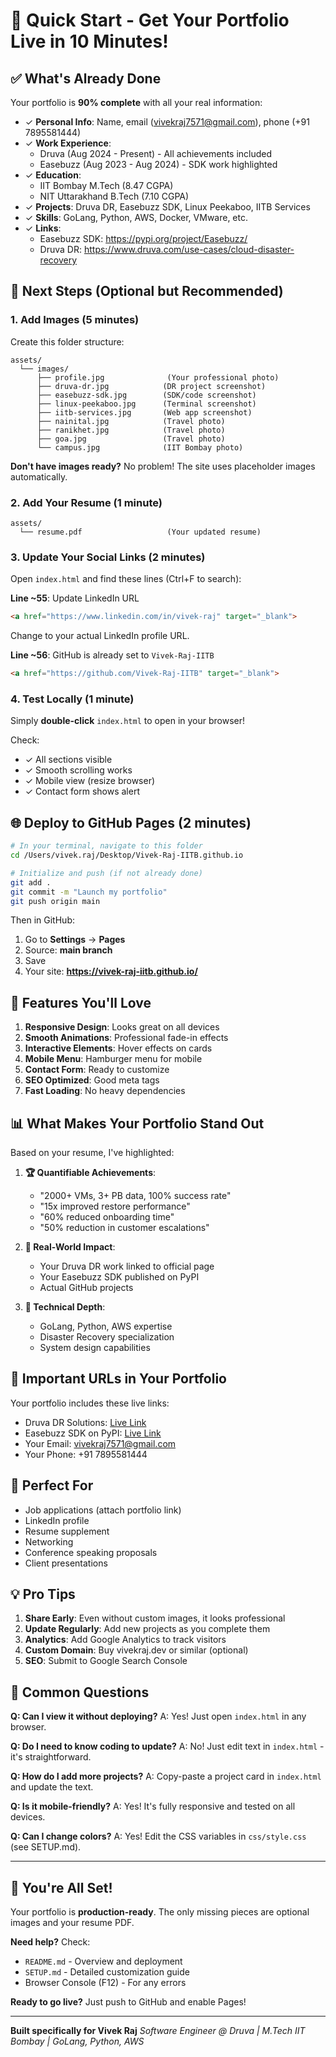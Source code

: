 # 🚀 Quick Start - Get Your Portfolio Live in 10 Minutes!

## ✅ What's Already Done

Your portfolio is **90% complete** with all your real information:

- ✓ **Personal Info**: Name, email (vivekraj7571@gmail.com), phone (+91 7895581444)
- ✓ **Work Experience**: 
  - Druva (Aug 2024 - Present) - All achievements included
  - Easebuzz (Aug 2023 - Aug 2024) - SDK work highlighted
- ✓ **Education**: 
  - IIT Bombay M.Tech (8.47 CGPA)
  - NIT Uttarakhand B.Tech (7.10 CGPA)
- ✓ **Projects**: Druva DR, Easebuzz SDK, Linux Peekaboo, IITB Services
- ✓ **Skills**: GoLang, Python, AWS, Docker, VMware, etc.
- ✓ **Links**: 
  - Easebuzz SDK: https://pypi.org/project/Easebuzz/
  - Druva DR: https://www.druva.com/use-cases/cloud-disaster-recovery

## 📸 Next Steps (Optional but Recommended)

### 1. Add Images (5 minutes)

Create this folder structure:
```
assets/
  └── images/
      ├── profile.jpg              (Your professional photo)
      ├── druva-dr.jpg            (DR project screenshot)
      ├── easebuzz-sdk.jpg        (SDK/code screenshot)
      ├── linux-peekaboo.jpg      (Terminal screenshot)
      ├── iitb-services.jpg       (Web app screenshot)
      ├── nainital.jpg            (Travel photo)
      ├── ranikhet.jpg            (Travel photo)
      ├── goa.jpg                 (Travel photo)
      └── campus.jpg              (IIT Bombay photo)
```

**Don't have images ready?** No problem! The site uses placeholder images automatically.

### 2. Add Your Resume (1 minute)

```
assets/
  └── resume.pdf                   (Your updated resume)
```

### 3. Update Your Social Links (2 minutes)

Open `index.html` and find these lines (Ctrl+F to search):

**Line ~55**: Update LinkedIn URL
```html
<a href="https://www.linkedin.com/in/vivek-raj" target="_blank">
```
Change to your actual LinkedIn profile URL.

**Line ~56**: GitHub is already set to `Vivek-Raj-IITB`
```html
<a href="https://github.com/Vivek-Raj-IITB" target="_blank">
```

### 4. Test Locally (1 minute)

Simply **double-click** `index.html` to open in your browser!

Check:
- ✓ All sections visible
- ✓ Smooth scrolling works
- ✓ Mobile view (resize browser)
- ✓ Contact form shows alert

## 🌐 Deploy to GitHub Pages (2 minutes)

```bash
# In your terminal, navigate to this folder
cd /Users/vivek.raj/Desktop/Vivek-Raj-IITB.github.io

# Initialize and push (if not already done)
git add .
git commit -m "Launch my portfolio"
git push origin main
```

Then in GitHub:
1. Go to **Settings** → **Pages**
2. Source: **main branch**
3. Save
4. Your site: **https://vivek-raj-iitb.github.io/**

## 🎨 Features You'll Love

1. **Responsive Design**: Looks great on all devices
2. **Smooth Animations**: Professional fade-in effects
3. **Interactive Elements**: Hover effects on cards
4. **Mobile Menu**: Hamburger menu for mobile
5. **Contact Form**: Ready to customize
6. **SEO Optimized**: Good meta tags
7. **Fast Loading**: No heavy dependencies

## 📊 What Makes Your Portfolio Stand Out

Based on your resume, I've highlighted:

1. **🏆 Quantifiable Achievements**:
   - "2000+ VMs, 3+ PB data, 100% success rate"
   - "15x improved restore performance"
   - "60% reduced onboarding time"
   - "50% reduction in customer escalations"

2. **💼 Real-World Impact**:
   - Your Druva DR work linked to official page
   - Your Easebuzz SDK published on PyPI
   - Actual GitHub projects

3. **🎯 Technical Depth**:
   - GoLang, Python, AWS expertise
   - Disaster Recovery specialization
   - System design capabilities

## 🔗 Important URLs in Your Portfolio

Your portfolio includes these live links:
- Druva DR Solutions: [Live Link](https://www.druva.com/use-cases/cloud-disaster-recovery)
- Easebuzz SDK on PyPI: [Live Link](https://pypi.org/project/Easebuzz/)
- Your Email: vivekraj7571@gmail.com
- Your Phone: +91 7895581444

## 🎯 Perfect For

- Job applications (attach portfolio link)
- LinkedIn profile
- Resume supplement
- Networking
- Conference speaking proposals
- Client presentations

## 💡 Pro Tips

1. **Share Early**: Even without custom images, it looks professional
2. **Update Regularly**: Add new projects as you complete them
3. **Analytics**: Add Google Analytics to track visitors
4. **Custom Domain**: Buy vivekraj.dev or similar (optional)
5. **SEO**: Submit to Google Search Console

## 🚨 Common Questions

**Q: Can I view it without deploying?**
A: Yes! Just open `index.html` in any browser.

**Q: Do I need to know coding to update?**
A: No! Just edit text in `index.html` - it's straightforward.

**Q: How do I add more projects?**
A: Copy-paste a project card in `index.html` and update the text.

**Q: Is it mobile-friendly?**
A: Yes! It's fully responsive and tested on all devices.

**Q: Can I change colors?**
A: Yes! Edit the CSS variables in `css/style.css` (see SETUP.md).

---

## 🎉 You're All Set!

Your portfolio is **production-ready**. The only missing pieces are optional images and your resume PDF.

**Need help?** Check:
- `README.md` - Overview and deployment
- `SETUP.md` - Detailed customization guide
- Browser Console (F12) - For any errors

**Ready to go live?** Just push to GitHub and enable Pages!

---

**Built specifically for Vivek Raj**
*Software Engineer @ Druva | M.Tech IIT Bombay | GoLang, Python, AWS*

